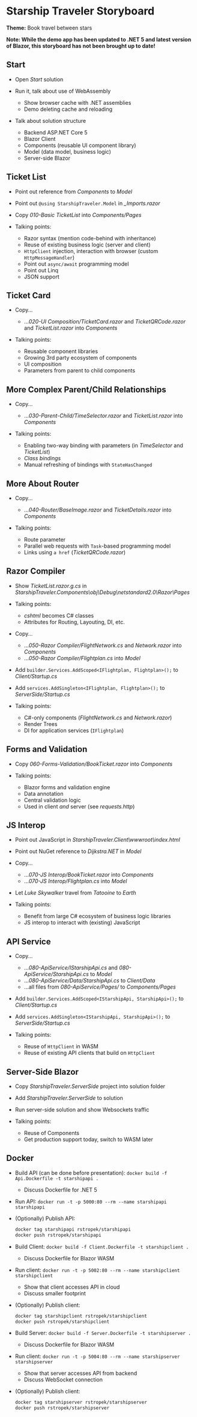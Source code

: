 # Starship Traveler Storyboard

**Theme:** Book travel between stars

**Note: While the demo app has been updated to .NET 5 and latest version of Blazor, this storyboard has not been brought up to date!**

## Start

* Open *Start* solution

* Run it, talk about use of WebAssembly
  * Show browser cache with .NET assemblies
  * Demo deleting cache and reloading

* Talk about solution structure
  * Backend ASP.NET Core 5
  * Blazor Client
  * Components (reusable UI component library)
  * Model (data model, business logic)
  * Server-side Blazor

## Ticket List

* Point out reference from *Components* to *Model*

* Point out `@using StarshipTraveler.Model` in *_Imports.razor*

* Copy *010-Basic TicketList* into *Components/Pages*

* Talking points:
  * Razor syntax (mention code-behind with inheritance)
  * Reuse of existing business logic (server and client)
  * `HttpClient` injection, interaction with browser (custom `HttpMessageHandler`)
  * Point out `async/await` programming model
  * Point out Linq
  * JSON support

## Ticket Card

* Copy...
  * ...*020-UI Composition/TicketCard.razor* and *TicketQRCode.razor* and *TicketList.razor* into *Components*

* Talking points:
  * Reusable component libraries
  * Growing 3rd party ecosystem of components
  * UI composition
  * Parameters from parent to child components

## More Complex Parent/Child Relationships

* Copy...
  * ...*030-Parent-Child/TimeSelector.razor* and *TicketList.razor* into *Components*

* Talking points:
  * Enabling two-way binding with parameters (in *TimeSelector* and *TicketList*)
  * *Class bindings*
  * Manual refreshing of bindings with `StateHasChanged`

## More About Router

* Copy...
  * ...*040-Router/BaseImage.razor* and *TicketDetails.razor* into *Components*

* Talking points:
  * Route parameter
  * Parallel web requests with `Task`-based programming model
  * Links using `a href` (*TicketQRCode.razor*)

## Razor Compiler

* Show *TicketList.razor.g.cs* in *StarshipTraveler.Components\obj\Debug\netstandard2.0\Razor\Pages*

* Talking points:
  * *cshtml* becomes C# classes
  * Attributes for Routing, Layouting, DI, etc.

* Copy...
  * ...*050-Razor Compiler/FlightNetwork.cs* and *Network.razor* into *Components*
  * ...*050-Razor Compiler/Flightplan.cs* into *Model*

* Add `builder.Services.AddScoped<IFlightplan, Flightplan>();` to *Client/Startup.cs*
* Add `services.AddSingleton<IFlightplan, Flightplan>();` to *ServerSide/Startup.cs*

* Talking points:
  * C#-only components (*FlightNetwork.cs* and *Network.razor*)
  * Render Trees
  * DI for application services (`IFlightplan`)

## Forms and Validation

* Copy *060-Forms-Validation/BookTicket.razor* into *Components*

* Talking points:
  * Blazor forms and validation engine
  * Data annotation
  * Central validation logic
  * Used in client *and* server (see *requests.http*)

## JS Interop

* Point out JavaScript in *StarshipTraveler.Client\wwwroot\index.html*

* Point out NuGet reference to *Dijkstra.NET* in *Model*

* Copy...
  * ...*070-JS Interop/BookTicket.razor* into *Components*
  * ...*070-JS Interop/Flightplan.cs* into *Model*

* Let *Luke Skywalker* travel from *Tatooine* to *Earth*

* Talking points:
  * Benefit from large C# ecosystem of business logic libraries
  * JS interop to interact with (existing) JavaScript

## API Service

* Copy...
  * ...*080-ApiService/IStarshipApi.cs* and *080-ApiService/StarshipApi.cs* to *Model*
  * ...*080-ApiService/Data/StarshipApi.cs* to *Client/Data*
  * ...all files from *080-ApiService/Pages/* to *Components/Pages*

* Add `builder.Services.AddScoped<IStarshipApi, StarshipApi>();` to *Client/Startup.cs*
* Add `services.AddSingleton<IStarshipApi, StarshipApi>();` to *ServerSide/Startup.cs*

* Talking points:
  * Reuse of `HttpClient` in WASM
  * Reuse of existing API clients that build on `HttpClient`

## Server-Side Blazor

* Copy *StarshipTraveler.ServerSide* project into solution folder

* Add *StarshipTraveler.ServerSide* to solution

* Run server-side solution and show Websockets traffic

* Talking points:
  * Reuse of Components
  * Get production support today, switch to WASM later

## Docker

* Build API (can be done before presentation): `docker build -f Api.Dockerfile -t starshipapi .`
  * Discuss Dockerfile for .NET 5
* Run API: `docker run -t -p 5000:80 --rm --name starshipapi starshipapi`
* (Optionally) Publish API:

  ```bash
  docker tag starshipapi rstropek/starshipapi
  docker push rstropek/starshipapi
  ```

* Build Client: `docker build -f Client.Dockerfile -t starshipclient .`
  * Discuss Dockerfile for Blazor WASM
* Run client: `docker run -t -p 5002:80 --rm --name starshipclient starshipclient`
  * Show that client accesses API in cloud
  * Discuss smaller footprint
* (Optionally) Publish client:

  ```bash
  docker tag starshipclient rstropek/starshipclient
  docker push rstropek/starshipclient
  ```

* Build Server: `docker build -f Server.Dockerfile -t starshipserver .`
  * Discuss Dockerfile for Blazor WASM
* Run client: `docker run -t -p 5004:80 --rm --name starshipserver starshipserver`
  * Show that server accesses API from backend
  * Discuss WebSocket connection
* (Optionally) Publish client:

  ```bash
  docker tag starshipserver rstropek/starshipserver
  docker push rstropek/starshipserver
  ```
